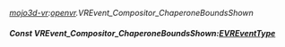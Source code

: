 _[mojo3d-vr](../../modules/mojo3d-vr/mojo3d-vr-module.md):[openvr](openvr:).VREvent\_Compositor\_ChaperoneBoundsShown_
##### Const VREvent\_Compositor\_ChaperoneBoundsShown:[EVREventType](../../modules/mojo3d-vr/openvr-evreventtype.md)
